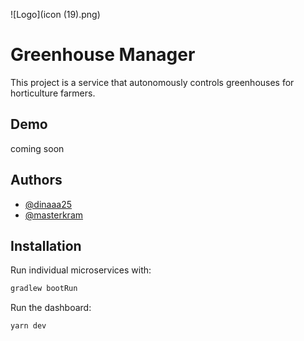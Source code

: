 
![Logo](icon (19).png)


# Greenhouse Manager

This project is a service that autonomously controls greenhouses for horticulture farmers.


## Demo

coming soon


## Authors

- [@dinaaa25](https://github.com/dinaaa25)
- [@masterkram](https://github.com/masterkram)

## Installation

Run individual microservices with:

```bash
gradlew bootRun
```

Run the dashboard:
```bash
yarn dev
```
